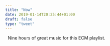 ```yaml
---
title: "Now"
date: 2019-01-14T20:25:44+01:00
draft: false
type: "tweet"
---
```

<a href="https://itunes.apple.com/fr/playlist/ecm/pl.5a9326f0f5da47059b21850add4d145b" type="application/rss+xml" class="iconfont icon-music" title="rss"></a> &nbsp; Nine hours of great music for this ECM playlist.


